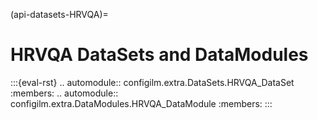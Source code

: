 (api-datasets-HRVQA)=
# HRVQA DataSets and DataModules

:::{eval-rst}
.. automodule:: configilm.extra.DataSets.HRVQA_DataSet
    :members:
.. automodule:: configilm.extra.DataModules.HRVQA_DataModule
    :members:
:::

